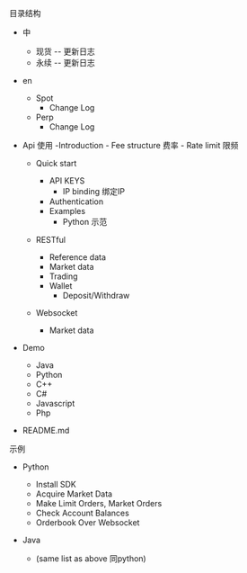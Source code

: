 目录结构
- 中
  - 现货
    -- 更新日志
  - 永续
    -- 更新日志
- en
  - Spot  
    - Change Log
  - Perp
    - Change Log

- Api 使用
    -Introduction
        - Fee structure   费率
        - Rate limit          限频
    - Quick start
        - API KEYS
            - IP binding     绑定IP
        - Authentication
        - Examples
            - Python 示范
    - RESTful
        - Reference data
        - Market data
        - Trading
        - Wallet
            - Deposit/Withdraw

    - Websocket
        - Market data

- Demo

    - Java
    - Python
    - C++
    - C#
    - Javascript
    - Php

- README.md

示例
- Python
    - Install SDK
    - Acquire Market Data
    - Make Limit Orders, Market Orders
    - Check Account Balances
    - Orderbook Over Websocket

- Java
    - (same list as above    同python)
